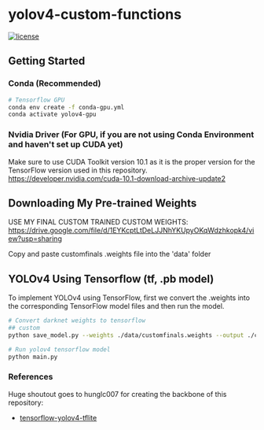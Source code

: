 # yolov4-custom-functions
[![license](https://img.shields.io/github/license/mashape/apistatus.svg)](LICENSE)

## Getting Started
### Conda (Recommended)
```bash
# Tensorflow GPU
conda env create -f conda-gpu.yml
conda activate yolov4-gpu
```

### Nvidia Driver (For GPU, if you are not using Conda Environment and haven't set up CUDA yet)
Make sure to use CUDA Toolkit version 10.1 as it is the proper version for the TensorFlow version used in this repository.
https://developer.nvidia.com/cuda-10.1-download-archive-update2

## Downloading My Pre-trained Weights
USE MY FINAL CUSTOM TRAINED CUSTOM WEIGHTS: https://drive.google.com/file/d/1EYKcptLtDeLJJNhYKUpyOKqWdzhkopk4/view?usp=sharing

Copy and paste customfinals .weights file into the 'data' folder

## YOLOv4 Using Tensorflow (tf, .pb model)
To implement YOLOv4 using TensorFlow, first we convert the .weights into the corresponding TensorFlow model files and then run the model.
```bash
# Convert darknet weights to tensorflow
## custom
python save_model.py --weights ./data/customfinals.weights --output ./checkpoints/customfinals-416 --input_size 416 --model yolov4 

# Run yolov4 tensorflow model
python main.py
```

### References  

   Huge shoutout goes to hunglc007 for creating the backbone of this repository:
  * [tensorflow-yolov4-tflite](https://github.com/hunglc007/tensorflow-yolov4-tflite)
